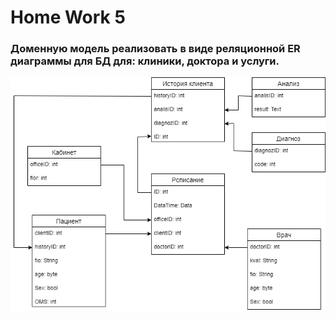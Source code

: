 # Home Work 5
### Доменную модель реализовать в виде реляционной ER диаграммы для БД для: клиники, доктора и услуги.

![UML](HW6.png)
